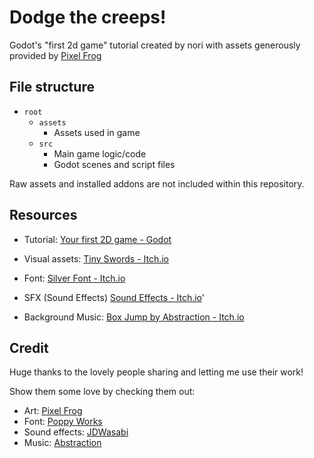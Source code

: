 # Dodge the creeps!

Godot's "first 2d game" tutorial created by nori with assets 
generously provided by [Pixel Frog](https://pixelfrog-assets.itch.io/)

## File structure

- `root`
	- `assets`
		- Assets used in game
	- `src`
		- Main game logic/code
		- Godot scenes and script files

Raw assets and installed addons are not included within this repository.

## Resources

- Tutorial: [Your first 2D game - Godot](https://docs.godotengine.org/en/stable/getting_started/first_2d_game/index.html)

- Visual assets: [Tiny Swords - Itch.io](https://pixelfrog-assets.itch.io/tiny-swords)
- Font: [Silver Font - Itch.io](https://poppyworks.itch.io/silver)
- SFX (Sound Effects) [Sound Effects - Itch.io](https://jdwasabi.itch.io/8-bit-16-bit-sound-effects-pack)'
- Background Music: [Box Jump by Abstraction - Itch.io](https://tallbeard.itch.io/three-red-hearts-prepare-to-dev)

## Credit

Huge thanks to the lovely people sharing and letting me use their work!

Show them some love by checking them out:

- Art: [Pixel Frog](https://pixelfrog-assets.itch.io/)
- Font: [Poppy Works](https://poppy.works/)
- Sound effects: [JDWasabi](https://www.jdwasabi.com/)
- Music: [Abstraction](https://abstractionmusic.com/)
